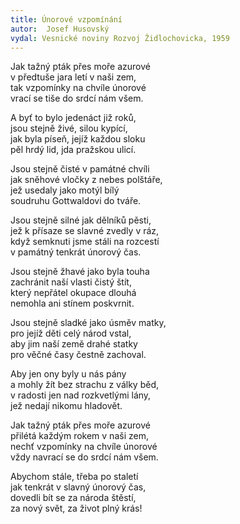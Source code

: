 ```yaml
---
title: Únorové vzpomínání
autor:  Josef Husovský
vydal: Vesnické noviny Rozvoj Židlochovicka, 1959
---
```


Jak tažný pták přes moře azurové   
v předtuše jara letí v naši zem,  
tak vzpomínky na chvíle únorové   
vrací se tiše do srdcí nám všem.

A byť to bylo jedenáct již roků,   
jsou stejně živé, silou kypící,    
jak byla píseň, jejíž každou sloku    
pěl hrdý lid, jda pražskou ulicí.

Jsou stejně čisté v památné chvíli   
jak sněhové vločky z nebes polštáře,   
jež usedaly jako motýl bílý    
soudruhu Gottwaldovi do tváře.

Jsou stejně silné jak dělníků pěsti,  
jež k přísaze se slavné zvedly v ráz,   
když semknuti jsme stáli na rozcestí   
v památný tenkrát únorový čas.

Jsou stejně žhavé jako byla touha    
zachránit naší vlasti čistý štít,   
který nepřátel okupace dlouhá    
nemohla ani stínem poskvrnit.

Jsou stejně sladké jako úsměv matky,   
pro jejíž děti celý národ vstal,  
aby jim naší země drahé statky   
pro věčné časy čestně zachoval.

Aby jen ony byly u nás pány    
a mohly žít bez strachu z války běd,    
v radosti jen nad rozkvetlými lány,   
jež nedají nikomu hladovět.

Jak tažný pták přes moře azurové   
přilétá každým rokem v naši zem,   
nechť vzpomínky na chvíle únorové   
vždy navrací se do srdcí nám všem.

Abychom stále, třeba po staletí  
jak tenkrát v slavný únorový čas,  
dovedli bít se za národa štěstí,   
za nový svět, za život plný krás!




